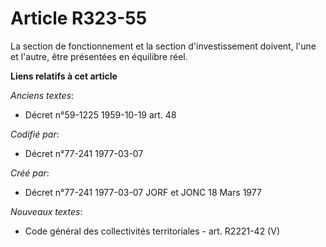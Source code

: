 # Article R323-55

La section de fonctionnement et la section d'investissement doivent, l'une et l'autre, être présentées en équilibre réel.

**Liens relatifs à cet article**

_Anciens textes_:

  - Décret n°59-1225 1959-10-19 art. 48

_Codifié par_:

  - Décret n°77-241 1977-03-07

_Créé par_:

  - Décret n°77-241 1977-03-07 JORF et JONC 18 Mars 1977

_Nouveaux textes_:

  - Code général des collectivités territoriales - art. R2221-42 (V)
